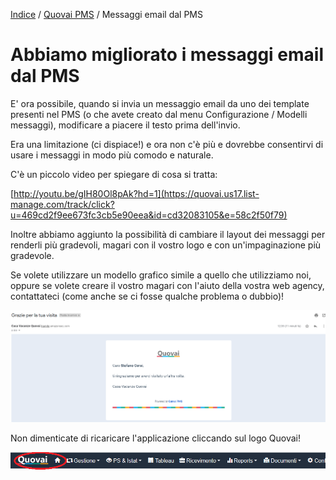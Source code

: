 
[Indice](index.html) / [Quovai PMS](quovai-pms-it.md) / Messaggi email dal PMS

# **Abbiamo migliorato i messaggi email dal PMS**
 
E' ora possibile, quando si invia un messaggio email da uno dei template presenti nel PMS (o che avete creato dal menu Configurazione / Modelli messaggi), modificare a piacere il testo prima dell'invio.  
  
Era una limitazione (ci dispiace!) e ora non c'è più e dovrebbe consentirvi di usare i messaggi in modo più comodo e naturale.  
  
C'è un piccolo video per spiegare di cosa si tratta:  
  
[http://youtu.be/gIH80Ol8pAk?hd=1](https://quovai.us17.list-manage.com/track/click?u=469cd2f9ee673fc3cb5e90eea&id=cd32083105&e=58c2f50f79)  
  
Inoltre abbiamo aggiunto la possibilità di cambiare il layout dei messaggi per renderli più gradevoli, magari con il vostro logo e con un'impaginazione più gradevole.       
  
Se volete utilizzare un modello grafico simile a quello che utilizziamo noi, oppure se volete creare il vostro magari con l'aiuto della vostra web agency, contattateci (come anche se ci fosse qualche problema o dubbio)!  

![](images/messaggi-miglioramento-001.png)  

Non dimenticate di ricaricare l'applicazione cliccando sul logo Quovai!  

![](images/messaggi-miglioramento-002.png)  